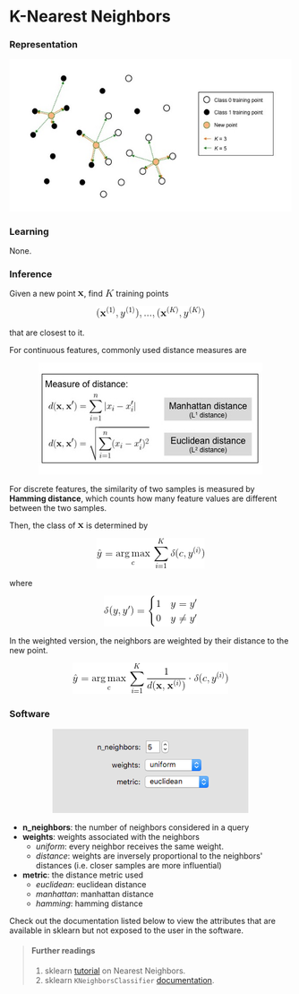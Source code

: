 # K-Nearest Neighbors

### Representation

<p align="center">
<img src="../fig/k_nearest_neighbors/rep_fig.jpg">
</p>

### Learning

None.

### Inference

Given a new point ![](../fig/k_nearest_neighbors/x.gif), find ![](../fig/k_nearest_neighbors/K.gif) training points 

<p align="center">
<img src="../fig/k_nearest_neighbors/nearest_pts.gif">
</p>

that are closest to it.

For continuous features, commonly used distance measures are

<p align="center">
<img src="../fig/k_nearest_neighbors/distances.jpg">
</p>

For discrete features, the similarity of two samples is measured by **Hamming distance**, 
which counts how many feature values are different between the two samples.

Then, the class of ![](../fig/k_nearest_neighbors/x.gif) is determined by

<p align="center">
<img src="../fig/k_nearest_neighbors/inference_eq.gif">
</p>

where

<p align="center">
<img src="../fig/k_nearest_neighbors/delta_func.gif">
</p>

In the weighted version, the neighbors are weighted by their distance to the new point.

<p align="center">
<img src="../fig/k_nearest_neighbors/weighted_inference_eq.gif">
</p>

### Software

<p align="center">
<img src="../fig/k_nearest_neighbors/hyperparameters.png">
</p>

- **n_neighbors**: the number of neighbors considered in a query
- **weights**: weights associated with the neighbors
	- _uniform_: every neighbor receives the same weight.
	- _distance_: weights are inversely proportional to the neighbors' distances (i.e. closer samples are more influential)
- **metric**: the distance metric used
	- _euclidean_: euclidean distance
	- _manhattan_: manhattan distance
	- _hamming_: hamming distance

Check out the documentation listed below to view the attributes that are available in sklearn but not exposed to the user in the software.


> #### Further readings
> 1. sklearn [tutorial](http://scikit-learn.org/stable/modules/neighbors.html) on Nearest Neighbors.
> 2. sklearn `KNeighborsClassifier` [documentation](http://scikit-learn.org/stable/modules/generated/sklearn.neighbors.KNeighborsClassifier.html).
